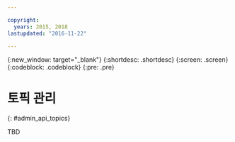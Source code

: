 ```yaml
---

copyright:
  years: 2015, 2018
lastupdated: "2016-11-22"

---
```


{:new_window: target="_blank"}
{:shortdesc: .shortdesc}
{:screen: .screen}
{:codeblock: .codeblock}
{:pre: .pre}

# 토픽 관리
{: #admin_api_topics}

TBD


<!-- begin STAGING ONLY -->

<!-- end STAGING ONLY -->

